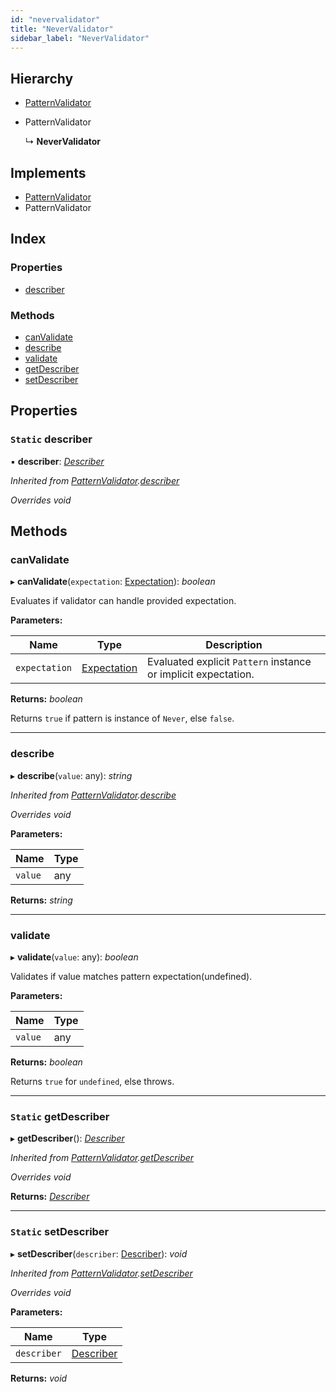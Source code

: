 ```yaml
---
id: "nevervalidator"
title: "NeverValidator"
sidebar_label: "NeverValidator"
---
```


## Hierarchy

* [PatternValidator](patternvalidator.md)

* PatternValidator

  ↳ **NeverValidator**

## Implements

* [PatternValidator](../interfaces/types.patternvalidator.md)
* PatternValidator

## Index

### Properties

* [describer](nevervalidator.md#static-describer)

### Methods

* [canValidate](nevervalidator.md#canvalidate)
* [describe](nevervalidator.md#describe)
* [validate](nevervalidator.md#validate)
* [getDescriber](nevervalidator.md#static-getdescriber)
* [setDescriber](nevervalidator.md#static-setdescriber)

## Properties

### `Static` describer

▪ **describer**: *[Describer](../interfaces/types.describer.md)*

*Inherited from [PatternValidator](patternvalidator.md).[describer](patternvalidator.md#static-describer)*

*Overrides void*

## Methods

###  canValidate

▸ **canValidate**(`expectation`: [Expectation](../modules/types.md#expectation)): *boolean*

Evaluates if validator can handle provided expectation.

**Parameters:**

Name | Type | Description |
------ | ------ | ------ |
`expectation` | [Expectation](../modules/types.md#expectation) | Evaluated explicit `Pattern` instance or implicit expectation. |

**Returns:** *boolean*

Returns `true` if pattern is instance of `Never`, else `false`.

___

###  describe

▸ **describe**(`value`: any): *string*

*Inherited from [PatternValidator](patternvalidator.md).[describe](patternvalidator.md#describe)*

*Overrides void*

**Parameters:**

Name | Type |
------ | ------ |
`value` | any |

**Returns:** *string*

___

###  validate

▸ **validate**(`value`: any): *boolean*

Validates if value matches pattern expectation(undefined).

**Parameters:**

Name | Type |
------ | ------ |
`value` | any |

**Returns:** *boolean*

Returns `true` for `undefined`, else throws.

___

### `Static` getDescriber

▸ **getDescriber**(): *[Describer](../interfaces/types.describer.md)*

*Inherited from [PatternValidator](patternvalidator.md).[getDescriber](patternvalidator.md#static-getdescriber)*

*Overrides void*

**Returns:** *[Describer](../interfaces/types.describer.md)*

___

### `Static` setDescriber

▸ **setDescriber**(`describer`: [Describer](../interfaces/types.describer.md)): *void*

*Inherited from [PatternValidator](patternvalidator.md).[setDescriber](patternvalidator.md#static-setdescriber)*

*Overrides void*

**Parameters:**

Name | Type |
------ | ------ |
`describer` | [Describer](../interfaces/types.describer.md) |

**Returns:** *void*
